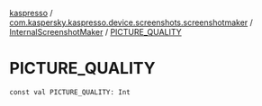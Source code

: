 [kaspresso](../../index.md) / [com.kaspersky.kaspresso.device.screenshots.screenshotmaker](../index.md) / [InternalScreenshotMaker](index.md) / [PICTURE_QUALITY](./-p-i-c-t-u-r-e_-q-u-a-l-i-t-y.md)

# PICTURE_QUALITY

`const val PICTURE_QUALITY: Int`